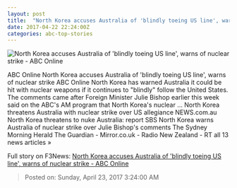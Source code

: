 ```yaml
---
layout: post
title:  "North Korea accuses Australia of 'blindly toeing US line', warns of nuclear strike - ABC Online"
date: 2017-04-22 22:24:00Z
categories: abc-top-stories
---
```


![North Korea accuses Australia of 'blindly toeing US line', warns of nuclear strike - ABC Online](http://www.abc.net.au/news/image/8464278-1x1-700x700.jpg)

ABC Online North Korea accuses Australia of 'blindly toeing US line', warns of nuclear strike ABC Online North Korea has warned Australia it could be hit with nuclear weapons if it continues to "blindly" follow the United States. The comments came after Foreign Minister Julie Bishop earlier this week said on the ABC's AM program that North Korea's nuclear ... North Korea threatens Australia with nuclear strike over US allegiance NEWS.com.au North Korea threatens to nuke Australia: report SBS North Korea warns Australia of nuclear strike over Julie Bishop's comments The Sydney Morning Herald The Guardian - Mirror.co.uk - Radio New Zealand - RT all 13 news articles »


Full story on F3News: [North Korea accuses Australia of 'blindly toeing US line', warns of nuclear strike - ABC Online](http://www.f3nws.com/n/RPG3dF)

> Posted on: Sunday, April 23, 2017 3:24:00 AM
